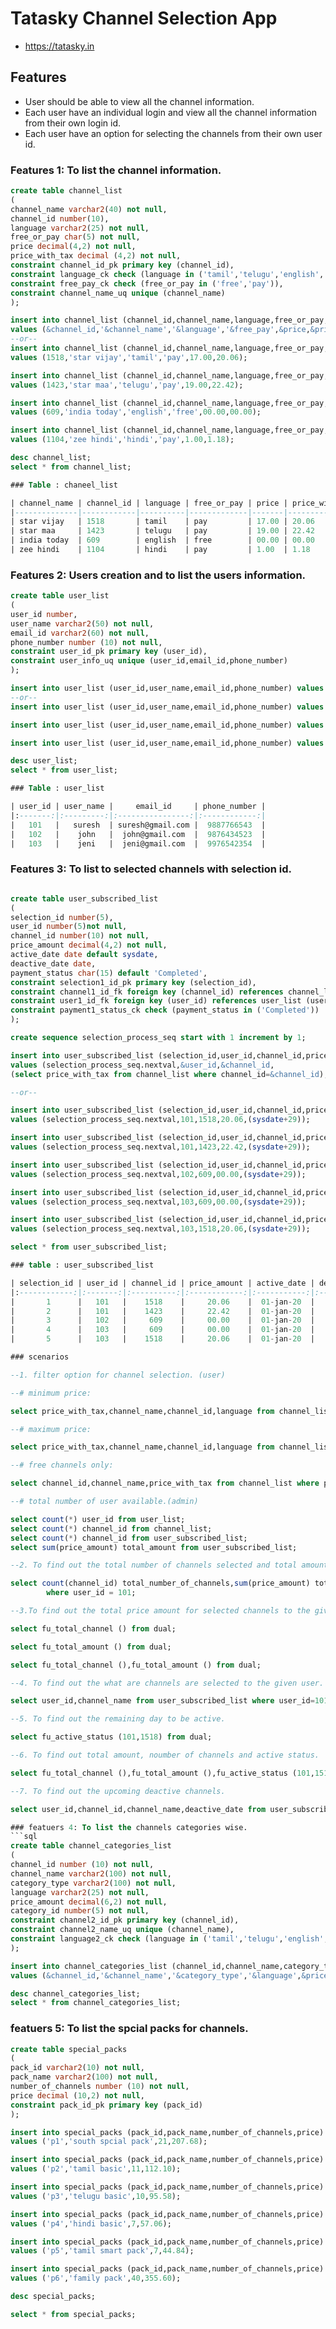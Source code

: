 # Tatasky Channel Selection App

* https://tatasky.in

## Features

* User should be able to view all the channel information.
* Each user have an individual login and view all the channel information from their own login id.
* Each user have an option for selecting the channels from their own user id.

### Features 1: To list the channel information.

```sql
create table channel_list
(
channel_name varchar2(40) not null,
channel_id number(10),
language varchar2(25) not null,
free_or_pay char(5) not null,
price decimal(4,2) not null,
price_with_tax decimal (4,2) not null,
constraint channel_id_pk primary key (channel_id),
constraint language_ck check (language in ('tamil','telugu','english','hindi')),
constraint free_pay_ck check (free_or_pay in ('free','pay')),
constraint channel_name_uq unique (channel_name)                                          
);

insert into channel_list (channel_id,channel_name,language,free_or_pay,price,price_with_tax)
values (&channel_id,'&channel_name','&language','&free_pay',&price,&price_with_tax);
--or--
insert into channel_list (channel_id,channel_name,language,free_or_pay,price,price_with_tax)
values (1518,'star vijay','tamil','pay',17.00,20.06);

insert into channel_list (channel_id,channel_name,language,free_or_pay,price,price_with_tax)
values (1423,'star maa','telugu','pay',19.00,22.42);

insert into channel_list (channel_id,channel_name,language,free_or_pay,price,price_with_tax)
values (609,'india today','english','free',00.00,00.00);

insert into channel_list (channel_id,channel_name,language,free_or_pay,price,price_with_tax)
values (1104,'zee hindi','hindi','pay',1.00,1.18);

desc channel_list;
select * from channel_list;

### Table : chaneel_list

| channel_name | channel_id | language | free_or_pay | price | price_with_tax |
|--------------|------------|----------|-------------|-------|----------------|
| star vijay   | 1518       | tamil    | pay         | 17.00 | 20.06          |
| star maa     | 1423       | telugu   | pay         | 19.00 | 22.42          |
| india today  | 609        | english  | free        | 00.00 | 00.00          |
| zee hindi    | 1104       | hindi    | pay         | 1.00  | 1.18           |

```
### Features 2: Users creation and to list the users information.

```sql
create table user_list
(
user_id number,
user_name varchar2(50) not null,
email_id varchar2(60) not null,
phone_number number (10) not null,
constraint user_id_pk primary key (user_id),
constraint user_info_uq unique (user_id,email_id,phone_number)
);

insert into user_list (user_id,user_name,email_id,phone_number) values (&user_id,'&user_name','&email_id',&phone_number);
--or--
insert into user_list (user_id,user_name,email_id,phone_number) values (101,'suresh','suresh@gmail.com',9887766543);

insert into user_list (user_id,user_name,email_id,phone_number) values (102,'john','john@gmail.com',9876434523);

insert into user_list (user_id,user_name,email_id,phone_number) values (103,'jeni','jeni@gmail.com',9976542354);

desc user_list;
select * from user_list;

### Table : user_list

| user_id | user_name |     email_id     | phone_number |
|:-------:|:---------:|:----------------:|:------------:|
|   101   |   suresh  | suresh@gmail.com |  9887766543  |
|   102   |    john   |  john@gmail.com  |  9876434523  |
|   103   |    jeni   |  jeni@gmail.com  |  9976542354  |
```
### Features 3: To list to selected channels with selection id.

```sql

create table user_subscribed_list
(
selection_id number(5),
user_id number(5)not null,
channel_id number(10) not null,
price_amount decimal(4,2) not null,
active_date date default sysdate,
deactive_date date,
payment_status char(15) default 'Completed',    
constraint selection1_id_pk primary key (selection_id),      
constraint channel1_id_fk foreign key (channel_id) references channel_list(channel_id),
constraint user1_id_fk foreign key (user_id) references user_list (user_id),
constraint payment1_status_ck check (payment_status in ('Completed'))
);

create sequence selection_process_seq start with 1 increment by 1;

insert into user_subscribed_list (selection_id,user_id,channel_id,price_amount,deactive_date)
values (selection_process_seq.nextval,&user_id,&channel_id,
(select price_with_tax from channel_list where channel_id=&channel_id),(sysdate+29));

--or--

insert into user_subscribed_list (selection_id,user_id,channel_id,price_amount,deactive_date) 
values (selection_process_seq.nextval,101,1518,20.06,(sysdate+29));

insert into user_subscribed_list (selection_id,user_id,channel_id,price_amount,deactive_date) 
values (selection_process_seq.nextval,101,1423,22.42,(sysdate+29));

insert into user_subscribed_list (selection_id,user_id,channel_id,price_amount,deactive_date) 
values (selection_process_seq.nextval,102,609,00.00,(sysdate+29));

insert into user_subscribed_list (selection_id,user_id,channel_id,price_amount,deactive_date) 
values (selection_process_seq.nextval,103,609,00.00,(sysdate+29));

insert into user_subscribed_list (selection_id,user_id,channel_id,price_amount,deactive_date) 
values (selection_process_seq.nextval,103,1518,20.06,(sysdate+29));

select * from user_subscribed_list;

### table : user_subscribed_list

| selection_id | user_id | channel_id | price_amount | active_date | deactive_date | payment_status |
|:------------:|:-------:|:----------:|:------------:|:-----------:|:-------------:|:--------------:|
|       1      |   101   |    1518    |     20.06    |  01-jan-20  |   30-jan-20   |    completed   |
|       2      |   101   |    1423    |     22.42    |  01-jan-20  |   30-jan-20   |    completed   |
|       3      |   102   |     609    |     00.00    |  01-jan-20  |   30-jan-20   |    completed   |
|       4      |   103   |     609    |     00.00    |  01-jan-20  |   30-jan-20   |    completed   |
|       5      |   103   |    1518    |     20.06    |  01-jan-20  |   30-jan-20   |    completed   |

### scenarios

--1. filter option for channel selection. (user) 

--# minimum price:

select price_with_tax,channel_name,channel_id,language from channel_list order by price_with_tax;

--# maximum price:

select price_with_tax,channel_name,channel_id,language from channel_list order by price_with_tax desc;

--# free channels only:

select channel_id,channel_name,price_with_tax from channel_list where price_with_tax=00.00;

--# total number of user available.(admin)

select count(*) user_id from user_list; 
select count(*) channel_id from channel_list;
select count(*) channel_id from user_subscribed_list;
select sum(price_amount) total_amount from user_subscribed_list;

--2. To find out the total number of channels selected and total amount by the user.

select count(channel_id) total_number_of_channels,sum(price_amount) total_amount from user_subscribed_list
        where user_id = 101;

--3.To find out the total price amount for selected channels to the given user.

select fu_total_channel () from dual;

select fu_total_amount () from dual;

select fu_total_channel (),fu_total_amount () from dual;

--4. To find out the what are channels are selected to the given user.

select user_id,channel_name from user_subscribed_list where user_id=101;

--5. To find out the remaining day to be active.

select fu_active_status (101,1518) from dual;

--6. To find out total amount, noumber of channels and active status.

select fu_total_channel (),fu_total_amount (),fu_active_status (101,1518) from dual;

--7. To find out the upcoming deactive channels.

select user_id,channel_id,channel_name,deactive_date from user_subscribed_list order by deactive_date;

### featuers 4: To list the channels categories wise.
```sql
create table channel_categories_list
(
channel_id number (10) not null,
channel_name varchar2(100) not null,
category_type varchar2(100) not null,
language varchar2(25) not null,
price_amount decimal(6,2) not null,
category_id number(5) not null,
constraint channel2_id_pk primary key (channel_id),
constraint channel2_name_uq unique (channel_name),
constraint language2_ck check (language in ('tamil','telugu','english','hindi'))
);

insert into channel_categories_list (channel_id,channel_name,category_type,language,price_amount)
values (&channel_id,'&channel_name','&category_type','&language',&price_amount);

desc channel_categories_list;
select * from channel_categories_list;
```
### featuers 5: To list the spcial packs for channels.

```sql
create table special_packs
(
pack_id varchar2(10) not null,
pack_name varchar2(100) not null,
number_of_channels number (10) not null,
price decimal (10,2) not null,
constraint pack_id_pk primary key (pack_id)
);

insert into special_packs (pack_id,pack_name,number_of_channels,price)
values ('p1','south spcial pack',21,207.68);

insert into special_packs (pack_id,pack_name,number_of_channels,price)
values ('p2','tamil basic',11,112.10);

insert into special_packs (pack_id,pack_name,number_of_channels,price)
values ('p3','telugu basic',10,95.58);

insert into special_packs (pack_id,pack_name,number_of_channels,price)
values ('p4','hindi basic',7,57.06);

insert into special_packs (pack_id,pack_name,number_of_channels,price)
values ('p5','tamil smart pack',7,44.84);

insert into special_packs (pack_id,pack_name,number_of_channels,price)
values ('p6','family pack',40,355.60);

desc special_packs;

select * from special_packs;
```

